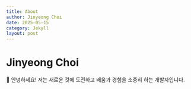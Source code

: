 ```yaml
---
title: About
author: Jinyeong Choi
date: 2025-05-15
category: Jekyll
layout: post
---
```


# Jinyeong Choi

🌱 안녕하세요! 저는 새로운 것에 도전하고 배움과 경험을 소중히 하는 개발자입니다.
